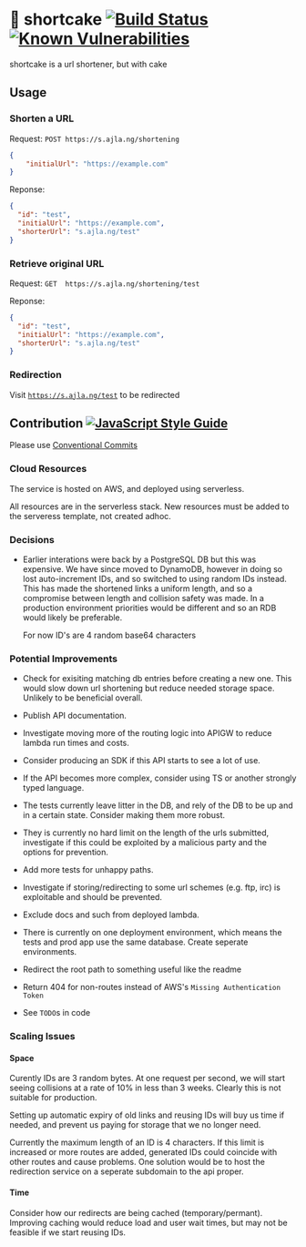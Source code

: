 # 🍰 shortcake [![Build Status](http://travis-ci.org/aaronjameslang/shortcake.svg?branch=master)](//travis-ci.org/aaronjameslang/shortcake) [![Known Vulnerabilities](http://snyk.io/test/github/aaronjameslang/shortcake/badge.svg)](//snyk.io/test/github/aaronjameslang/shortcake)
shortcake is a url shortener, but with cake

## Usage

### Shorten a URL

Request:
`POST https://s.ajla.ng/shortening`
```json
{
    "initialUrl": "https://example.com"
}
```
Reponse:
```json
{
  "id": "test",
  "initialUrl": "https://example.com",
  "shorterUrl": "s.ajla.ng/test"
}
```

### Retrieve original URL

Request:
`GET  https://s.ajla.ng/shortening/test`

Reponse:
```json
{
  "id": "test",
  "initialUrl": "https://example.com",
  "shorterUrl": "s.ajla.ng/test"
}
```

### Redirection

Visit [`https://s.ajla.ng/test`](https://s.ajla.ng/test) to be redirected

## Contribution [![JavaScript Style Guide](https://img.shields.io/badge/code_style-standard-brightgreen.svg)](https://standardjs.com)

Please use [Conventional Commits](https://conventionalcommits.org)

### Cloud Resources

The service is hosted on AWS, and deployed using serverless.

All resources are in the serverless stack. New resources must be added to the serveress template, not created adhoc.

### Decisions

- Earlier interations were back by a PostgreSQL DB but this was expensive.
  We have since moved to DynamoDB, however in doing so lost auto-increment IDs,
  and so switched to using random IDs instead. This has made the shortened links
  a uniform length, and so a compromise between length and collision safety was made.
  In a production environment priorities would be different and so an RDB would
  likely be preferable.

  For now ID's are 4 random base64 characters 

### Potential Improvements

- Check for exisiting matching db entries before creating a new one. This would slow down url shortening but reduce needed storage space. Unlikely to be beneficial overall.

- Publish API documentation.

- Investigate moving more of the routing logic into APIGW to reduce lambda run times and costs.

- Consider producing an SDK if this API starts to see a lot of use.

- If the API becomes more complex, consider using TS or another strongly typed language.

- The tests currently leave litter in the DB, and rely of the DB to be up and in a certain state. Consider making them more robust.

- They is currently no hard limit on the length of the urls submitted, investigate if this could be exploited by a malicious party and the options for prevention.

- Add more tests for unhappy paths.

- Investigate if storing/redirecting to some url schemes (e.g. ftp, irc) is exploitable and should be prevented.

- Exclude docs and such from deployed lambda.

- There is currently on one deployment environment, which means the tests and prod app use the same database. Create seperate environments.

- Redirect the root path to something useful like the readme

- Return 404 for non-routes instead of AWS's `Missing Authentication Token`

- See `TODO`s in code

### Scaling Issues

#### Space

Curently IDs are 3 random bytes. At one request per second, we will start
seeing collisions at a rate of 10% in less than 3 weeks. Clearly this is not suitable for production.

Setting up automatic expiry of old links and reusing IDs will buy us time if needed, and prevent us paying for storage that we no longer need.

Currently the maximum length of an ID is 4 characters. If this limit is increased or more routes are added, generated IDs could coincide with other routes and cause problems. One solution would be to host the redirection service on a seperate subdomain to the api proper.

#### Time

Consider how our redirects are being cached (temporary/permant). Improving caching would reduce load and user wait times, but may not be feasible if we start reusing IDs.

